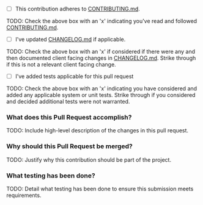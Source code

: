 - [ ] This contribution adheres to [CONTRIBUTING.md](https://github.com/ni/nidaqmx-python/blob/master/CONTRIBUTING.md).

TODO: Check the above box with an 'x' indicating you've read and followed [CONTRIBUTING.md](https://github.com/ni/nidaqmx-python/blob/master/CONTRIBUTING.md).

- [ ] I've updated [CHANGELOG.md](https://github.com/ni/nimi-python/blob/master/CHANGELOG.md) if applicable.

TODO: Check the above box with an 'x' if considered if there were any and then documented client facing changes in [CHANGELOG.md](https://github.com/ni/nimi-python/blob/master/CHANGELOG.md). Strike through if this is not a relevant client facing change.

- [ ] I've added tests applicable for this pull request

TODO: Check the above box with an 'x' indicating you have considered and added any applicable system or unit tests. Strike through if you considered and decided additional tests were not warranted.

### What does this Pull Request accomplish?

TODO: Include high-level description of the changes in this pull request.

### Why should this Pull Request be merged?

TODO: Justify why this contribution should be part of the project.

### What testing has been done?

TODO: Detail what testing has been done to ensure this submission meets requirements.
